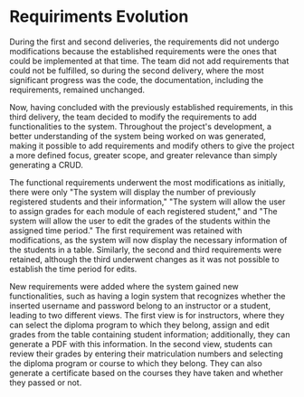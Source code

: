 # Requiriments Evolution
During the first and second deliveries, the requirements did not undergo modifications because the established requirements were the ones that could be implemented at that time. The team did not add requirements that could not be fulfilled, so during the second delivery, where the most significant progress was the code, the documentation, including the requirements, remained unchanged.

Now, having concluded with the previously established requirements, in this third delivery, the team decided to modify the requirements to add functionalities to the system. Throughout the project's development, a better understanding of the system being worked on was generated, making it possible to add requirements and modify others to give the project a more defined focus, greater scope, and greater relevance than simply generating a CRUD.

The functional requirements underwent the most modifications as initially, there were only "The system will display the number of previously registered students and their information," "The system will allow the user to assign grades for each module of each registered student," and "The system will allow the user to edit the grades of the students within the assigned time period." The first requirement was retained with modifications, as the system will now display the necessary information of the students in a table. Similarly, the second and third requirements were retained, although the third underwent changes as it was not possible to establish the time period for edits.

New requirements were added where the system gained new functionalities, such as having a login system that recognizes whether the inserted username and password belong to an instructor or a student, leading to two different views. The first view is for instructors, where they can select the diploma program to which they belong, assign and edit grades from the table containing student information; additionally, they can generate a PDF with this information. In the second view, students can review their grades by entering their matriculation numbers and selecting the diploma program or course to which they belong. They can also generate a certificate based on the courses they have taken and whether they passed or not.
